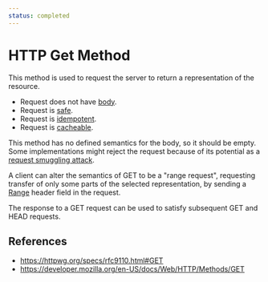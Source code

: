 ```yaml
---
status: completed
---
```


# HTTP Get Method

This method is used to request the server to return a representation of the resource.

- Request does not have [body](/http/body).
- Request is [safe](/http/requests/safe).
- Request is [idempotent](http/request/idempotent.md).
- Request is [cacheable](/http/requests/cacheable).

This method has no defined semantics for the body, so it should be empty. Some implementations might reject the request because of its potential as a [request smuggling attack](/http/security/request-smuggling-attack).

A client can alter the semantics of GET to be a "range request", requesting transfer of only some parts of the selected representation, by sending a [Range](/http/fields/range) header field in the request.

The response to a GET request can be used to satisfy subsequent GET and HEAD requests.

## References

- https://httpwg.org/specs/rfc9110.html#GET
- https://developer.mozilla.org/en-US/docs/Web/HTTP/Methods/GET

